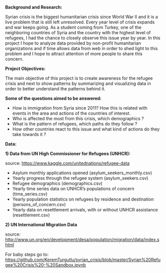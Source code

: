 **Background and Research:**

Syrian crisis is the biggest humanitarian crisis since World War II and it is a live problem that is still left unresolved. Every year level of crisis expands and war keeps going. As a student coming from Turkey, one of the neighboring countries of Syria and the country with the highest level of refugees, I had the chance to closely observe this issue year by year. In this project I hope to analyze data provided by non-profit humanitarian organizations and if time allows data from web in order to shed light to this problem and I hope to attract attention of more people to share this concern. 

**Project Objectives:**

The main objective of this project is to create awareness for the refugee crisis and next to show patterns by summarizing and visualizing data in order to better understand the patterns behind it. 

**Some of the questions aimed to be answered:**

- How is immigration from Syria since 2011? How this is related with events in the area and actions of the countries of interest.
- Who is affected the most from this crisis, which demographics ?
- What is the pattern of refugees, which paths do they follow ?
- How other countries react to this issue and what kind of actions do they take towards it ?

**Data:**

**1) Data from UN High Commissioner for Refugees (UNHCR):**

source: https://www.kaggle.com/unitednations/refugee-data

- Asylum monthly applications opened (asylum_seekers_monthly.csv)
- Yearly progress through the refugee system (asylum_seekers.csv)
- Refugee demographics (demographics.csv)
- Yearly time series data on UNHCR’s populations of concern (time_series.csv)
- Yearly population statistics on refugees by residence and destination (persons_of_concern.csv)
- Yearly data on resettlement arrivals, with or without UNHCR assistance (resettlement.csv)

**2) UN International Migration Data**

source: http://www.un.org/en/development/desa/population/migration/data/index.shtml


For baby steps go to: https://github.com/KeremTurgutlu/syrian_crisis/blob/master/Syrian%20Refugee%20Crisis%20-%20Sandbox.ipynb
